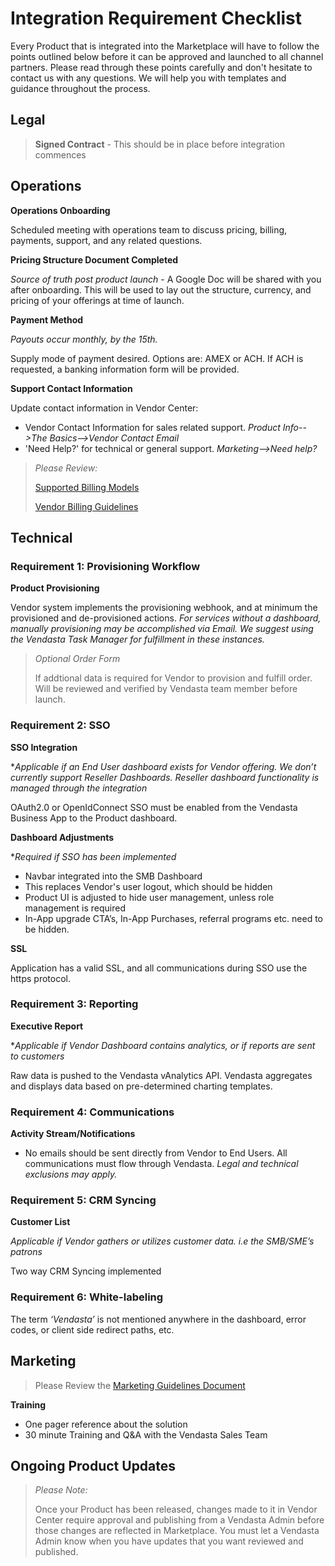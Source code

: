 # Integration Requirement Checklist

Every Product that is integrated into the Marketplace will have to follow the points outlined below before it can be approved and launched to all channel partners. Please read through these points carefully and don't hesitate to contact us with any questions. We will help you with templates and guidance throughout the process.

## Legal

<!-- theme: danger -->
>**Signed Contract** - This should be in place before integration commences

## Operations

**Operations Onboarding**

Scheduled meeting with operations team to discuss pricing, billing, payments, support, and any related questions. 

**Pricing Structure Document Completed** 

*Source of truth post product launch* - A Google Doc will be shared with you after onboarding. This will be used to lay out the structure, currency, and pricing of your offerings at time of launch.

**Payment Method** 

*Payouts occur monthly, by the 15th.* 

Supply mode of payment desired. Options are: AMEX or ACH. If ACH is requested, a banking information form will be provided.  

**Support Contact Information** 

Update contact information in Vendor Center:
* Vendor Contact Information for sales related support. _Product Info-->The Basics-->Vendor Contact Email_
* 'Need Help?' for technical or general support. _Marketing-->Need help?_


<!-- theme: warning -->
>_Please Review:_
>
>[Supported Billing Models](https://docs.google.com/document/d/1NL_u4CFMoBw0p1t3UKvyQJsd6f-UX51Qj92P0wvvA2M/edit#heading=h.nscvy0c6qcnm)
>
>[Vendor Billing Guidelines](https://docs.google.com/document/d/1QYHHyw66OPEmhvYmne8b-liJHTbMNp8IO4wszu_6sHc/edit#heading=h.fw1y7oviytoe)


## Technical

### Requirement 1: Provisioning Workflow

**Product Provisioning** 
 
Vendor system implements the provisioning webhook, and at minimum the provisioned and de-provisioned actions. *For services without a dashboard, manually provisioning may be accomplished via Email. We suggest using the Vendasta Task Manager for fulfillment in these instances.*

<!-- theme: info -->
>*Optional Order Form*
>
>If addtional data is required for Vendor to provision and fulfill order. Will be reviewed and verified by Vendasta team member before launch.

### Requirement 2: SSO

**SSO Integration** 

*_Applicable if an End User dashboard exists for Vendor offering. We don’t currently support Reseller Dashboards. Reseller dashboard functionality is managed through the integration_

OAuth2.0 or OpenIdConnect SSO must be enabled from the Vendasta Business App to the Product dashboard.

**Dashboard Adjustments** 

*_Required if SSO has been implemented_

* Navbar integrated into the SMB Dashboard
* This replaces Vendor's user logout, which should be hidden
* Product UI is adjusted to hide user management, unless role management is required
* In-App upgrade CTA’s, In-App Purchases, referral programs etc. need to be hidden.

**SSL**

Application has a valid SSL, and all communications during SSO use the https protocol.  


### Requirement 3: Reporting

**Executive Report** 

*_Applicable if Vendor Dashboard contains analytics, or if reports are sent to customers_

Raw data is pushed to the Vendasta vAnalytics API. Vendasta aggregates and displays data based on pre-determined charting templates.

### Requirement 4: Communications

**Activity Stream/Notifications**

* No emails should be sent directly from Vendor to End Users. All communications must flow through Vendasta. *Legal  and technical exclusions may apply.*

### Requirement 5: CRM Syncing

**Customer List** 

*Applicable if Vendor gathers or utilizes customer data. i.e the SMB/SME’s patrons* 

Two way CRM Syncing implemented

### Requirement 6: White-labeling

The term *‘Vendasta’* is not mentioned anywhere in the dashboard, error codes, or client side redirect paths, etc. 


## Marketing

<!-- theme: warning -->
>Please Review the [Marketing Guidelines Document](https://docs.google.com/document/d/15XmlwdsE5QeAxHVhZTb3RE6wkRHQbtRLgjTo4GuaCeg/edit?usp=sharing)

**Training**
- One pager reference about the solution
- 30 minute Training and Q&A with the Vendasta Sales Team

## Ongoing Product Updates

<!-- theme: info -->
>_Please Note:_
>
>Once your Product has been released, changes made to it in Vendor Center require approval and publishing from a Vendasta Admin before those changes are reflected in Marketplace. You must let a Vendasta Admin know when you have updates that you want reviewed and published.
